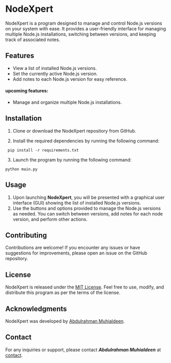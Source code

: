 # NodeXpert

NodeXpert is a program designed to manage and control Node.js versions on your system with ease. It provides a user-friendly interface for managing multiple Node.js installations, switching between versions, and keeping track of associated notes.

## Features

- View a list of installed Node.js versions.
- Set the currently active Node.js version.
- Add notes to each Node.js version for easy reference.
#### upcoming features:
- Manage and organize multiple Node.js installations.

## Installation
1. Clone or download the NodeXpert repository from GitHub.

2. Install the required dependencies by running the following command:

````commandline
 pip install -r requirements.txt
 ````

3. Launch the program by running the following command:
```commandline
python main.py
```


## Usage

1. Upon launching **NodeXpert**, you will be presented with a graphical user interface (GUI) showing the list of installed Node.js versions.
2. Use the buttons and options provided to manage the Node.js versions as needed. You can switch between versions, add notes for each node version, and perform other actions.

## Contributing

Contributions are welcome! If you encounter any issues or have suggestions for improvements, please open an issue on the GitHub repository.

## License

NodeXpert is released under the [MIT License](https://opensource.org/licenses/MIT). Feel free to use, modify, and distribute this program as per the terms of the license.

## Acknowledgments

NodeXpert was developed by [Abdulrahman Muhialdeen](https://github.com/TechnoRahmon).

## Contact

For any inquiries or support, please contact _**Abdulrahman Muhialdeen**_ at [contact](https://www.linkedin.com/in/technorahmon/).


